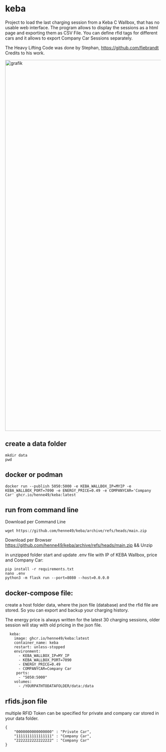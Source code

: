 # keba
  
Project to load the last charging session from a Keba C Wallbox, that has no usable web interface. The program allows to display the sessions as a html page and exporting them as CSV File. You can define rfid tags for different cars and it allows to export Company Car Sessions separately. 

The Heavy Lifting Code was done by Stephan, https://github.com/fiebrandt Credits to his work. 

<img width="1200" alt="grafik" src="https://github.com/henne49/keba/assets/4662326/2fe74e79-eccf-421f-9b00-bbc1284d693a">


## create a data folder
```
mkdir data 
pwd
```
## docker or podman
```
docker run --publish 5050:5000 -e KEBA_WALLBOX_IP=MYIP -e KEBA_WALLBOX_PORT=7090 -e ENERGY_PRICE=0.49 -e COMPANYCAR='Company Car' ghcr.io/henne49/keba:latest
```
## run from command line
Download per Command Line
```
wget https://github.com/henne49/keba/archive/refs/heads/main.zip
```

Download per Browser https://github.com/henne49/keba/archive/refs/heads/main.zip && Unzip 

in unzipped folder start and update .env file with IP of KEBA Wallbox, price and Company Car:
```
pip install -r requirements.txt
nano .env
python3 -m flask run --port=8080 --host=0.0.0.0
```

## docker-compose file:
create a host folder data, where the json file (database) and the rfid file are stored. So you can export and backup your charging history. 

The energy price is always written for the latest 30 charging sessions, older session will stay with old pricing in the json file. 
```
  keba:
    image: ghcr.io/henne49/keba:latest
    container_name: keba
    restart: unless-stopped
    environment:
      - KEBA_WALLBOX_IP=MY_IP
      - KEBA_WALLBOX_PORT=7090
      - ENERGY_PRICE=0.49
      - COMPANYCAR=Company Car
     ports:
      - "5050:5000"
    volumes:
      - /YOURPATHTODATAFOLDER/data:/data
```

## rfids.json file
multiple RFID Token can be specified for private and company car stored in your data folder.

```
{
    "0000000000000000" : "Private Car",
    "1111111111111111" : "Company Car",
    "2222222222222222" : "Company Car"
}
```
